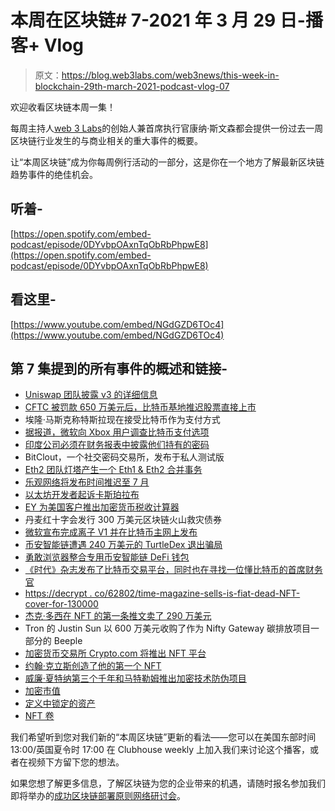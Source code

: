 # 本周在区块链# 7-2021 年 3 月 29 日-播客+ Vlog

> 原文：<https://blog.web3labs.com/web3news/this-week-in-blockchain-29th-march-2021-podcast-vlog-07>

欢迎收看区块链本周一集！

每周主持人[](https://twitter.com/conors10%E2%80%8B%E2%80%8B)[web 3 Labs](https://www.web3labs.com/)的创始人兼首席执行官康纳·斯文森都会提供一份过去一周区块链行业发生的与商业相关的重大事件的概要。

让“本周区块链”成为你每周例行活动的一部分，这是你在一个地方了解最新区块链趋势事件的绝佳机会。

## 听着-

[https://open.spotify.com/embed-podcast/episode/0DYvbpOAxnTqObRbPhpwE8](https://open.spotify.com/embed-podcast/episode/0DYvbpOAxnTqObRbPhpwE8)

## 看这里-

[https://www.youtube.com/embed/NGdGZD6TOc4](https://www.youtube.com/embed/NGdGZD6TOc4)

## 第 7 集提到的所有事件的概述和链接-

*   [Uniswap 团队披露 v3 的详细信息](https://uniswap.org/blog/uniswap-v3/)
*   [CFTC 被罚款 650 万美元后，比特币基地推迟股票直接上市](https://www.theblockcrypto.com/post/98867/coinbase-cftc-settlement-gdax)
*   埃隆·马斯克称特斯拉现在接受比特币作为支付方式
*   [据报道，微软向 Xbox 用户调查比特币支付选项](https://decrypt.co/62374/microsoft-polls-users-on-bitcoin-payment-for-xbox-reports)
*   [印度公司必须在财务报表中披露他们持有的密码](https://www.theblockcrypto.com/linked/99332/indian-companies-crypto-holdings-disclosure-rules-financial-statements)
*   BitClout，一个社交密码交易所，发布于私人测试版
*   [Eth2 团队灯塔产生一个 Eth1 & Eth2 合并事务](https://twitter.com/paulhauner/status/1374980245502062594)
*   [乐观网络将发布时间推迟至 7 月](https://optimismpbc.medium.com/optimistically-cautious-767a898f90c8)
*   [以太坊开发者起诉卡斯珀拉布](https://www.forbes.com/sites/billybambrough/2021/03/22/ethereum-developer-sues-casperlabs-a-blockchain-company-with-ties-to-former-us-presidential-candidate-brock-pierce/)
*   [EY 为美国客户推出加密货币税收计算器](https://blockchaintechnology-news.com/2021/03/ey-launches-cryptocurrency-tax-calculator-for-us-customers/)
*   丹麦红十字会发行 300 万美元区块链火山救灾债券
*   [微软宣布完成离子 V1 并在比特币主网上发布](https://bitcoinmagazine.com/business/microsoft-announces-completion-of-ion-v1-and-launch-on-bitcoin-mainnet)
*   [币安智能链遭遇 240 万美元的 TurtleDex 退出骗局](https://decrypt.co/62204/binance-smart-chain-hit-by-2-4-million-turtledex-exit-scam)
*   [勇敢浏览器整合专用币安智能链 DeFi 钱包](https://brave.com/brave-bsc/)
*   [《时代》杂志发布了比特币交易平台，同时也在寻找一位懂比特币的首席财务官](https://www.theblockcrypto.com/linked/98988/time-is-seeking-to-hire-a-cfo-who-understands-bitcoin)
*   [https://decrypt . co/62802/time-magazine-sells-is-fiat-dead-NFT-cover-for-130000](https://decrypt.co/62802/time-magazine-sells-is-fiat-dead-nft-cover-for-130000)
*   [杰克·多西在 NFT 的第一条推文卖了 290 万美元](https://www.forbes.com/sites/rachelsandler/2021/03/22/jack-dorseys-first-tweet-fetched-29-million-in-nft-sale-and-he-donated-proceeds-to-charity/)
*   Tron 的 Justin Sun 以 600 万美元收购了作为 Nifty Gateway 碳排放项目一部分的 Beeple
*   [加密货币交易所 Crypto.com 将推出 NFT 平台](https://blog.crypto.com/crypto-com-nft/)
*   [约翰·克立斯创造了他的第一个 NFT](https://twitter.com/JohnCleese/status/1372944852325789704)
*   [威廉·夏特纳第三个千年和马特勒姆推出加密技术防伪项目](https://williamshatner.com/ws/third-millennia/)
*   [加密市值](https://www.coingecko.com/en/global_charts)
*   [定义中锁定的资产](https://defipulse.com/)
*   [NFT 卷](https://nonfungible.com/market/history)

我们希望听到您对我们新的“本周区块链”更新的看法——您可以在美国东部时间 13:00/英国夏令时 17:00 在 Clubhouse weekly 上加入我们来讨论这个播客，或者在视频下方留下您的想法。

如果您想了解更多信息，了解区块链为您的企业带来的机遇，请随时报名参加我们即将举办的[成功区块链部署原则网络研讨会](https://www.web3labs.com/principles-webinar)。